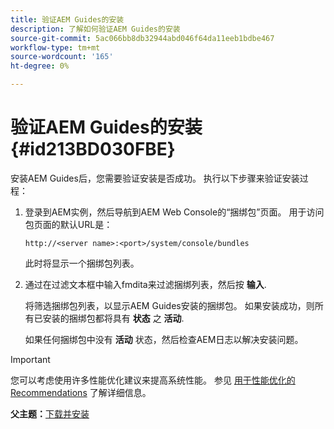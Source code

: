 ```yaml
---
title: 验证AEM Guides的安装
description: 了解如何验证AEM Guides的安装
source-git-commit: 5ac066bb8db32944abd046f64da11eeb1bdbe467
workflow-type: tm+mt
source-wordcount: '165'
ht-degree: 0%

---
```



# 验证AEM Guides的安装 {#id213BD030FBE}

安装AEM Guides后，您需要验证安装是否成功。 执行以下步骤来验证安装过程：

1. 登录到AEM实例，然后导航到AEM Web Console的“捆绑包”页面。 用于访问包页面的默认URL是：

   ```http
   http://<server name>:<port>/system/console/bundles
   ```

   此时将显示一个捆绑包列表。

1. 通过在过滤文本框中输入fmdita来过滤捆绑列表，然后按 **输入**.

   将筛选捆绑包列表，以显示AEM Guides安装的捆绑包。 如果安装成功，则所有已安装的捆绑包都将具有 **状态** 之 **活动**.

   如果任何捆绑包中没有 **活动** 状态，然后检查AEM日志以解决安装问题。


>[!IMPORTANT]
>
> 您可以考虑使用许多性能优化建议来提高系统性能。 参见 [用于性能优化的Recommendations](download-install-recommend-perf-optimiz.md#) 了解详细信息。

**父主题：**[&#x200B;下载并安装](download-install.md)

